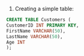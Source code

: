 1. Creating a simple table:

```sql
CREATE TABLE Customers (
CustomerID INT PRIMARY KEY,
FirstName VARCHAR(50),
LastName VARCHAR(50),
Age INT
);
```
